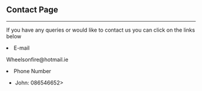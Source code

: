 <!DOCTYPE html>
<html>
  <head>
    
  </head>
  <body>
        <h2>Contact Page</h2><hr>
    <p>If you have any queries or would like to contact us you can click on the links below</p>
  <li>E-mail</li>
  <p>Wheelsonfire@hotmail.ie</p>
  <li>Phone Number</li> 
  </section>
    </details>
  <ul>
    <li>John: <span class="tel">086546652></span></li>
  </body>
</html>
